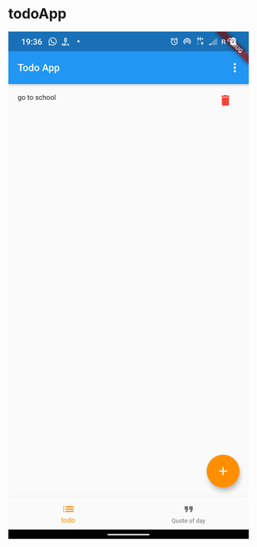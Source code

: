 # todoApp

![alt text](https://github.com/tomkmangattu/todoApp/blob/master/screenshots/screenshot%20(1).png)
